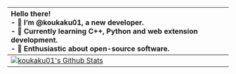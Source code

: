 
|**Hello there!**<br> - 👋 I’m @koukaku01, a new developer.<br> - 🌱 Currently learning C++, Python and web extension development.<br> - 🐧 Enthusiastic about open-source software. |
|:----------------------|
|[![koukaku01's Github Stats](https://github-readme-stats.vercel.app/api?username=koukaku01)](https://github.com/koukaku01/github-readme-stats)|
